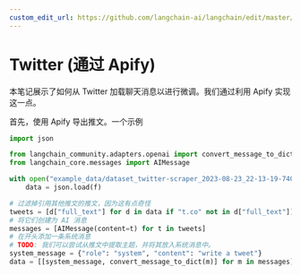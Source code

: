 ```yaml
---
custom_edit_url: https://github.com/langchain-ai/langchain/edit/master/docs/docs/integrations/chat_loaders/twitter.ipynb
---
```


# Twitter (通过 Apify)

本笔记展示了如何从 Twitter 加载聊天消息以进行微调。我们通过利用 Apify 实现这一点。

首先，使用 Apify 导出推文。一个示例

```python
import json

from langchain_community.adapters.openai import convert_message_to_dict
from langchain_core.messages import AIMessage
```

```python
with open("example_data/dataset_twitter-scraper_2023-08-23_22-13-19-740.json") as f:
    data = json.load(f)
```

```python
# 过滤掉引用其他推文的推文，因为这有点奇怪
tweets = [d["full_text"] for d in data if "t.co" not in d["full_text"]]
# 将它们创建为 AI 消息
messages = [AIMessage(content=t) for t in tweets]
# 在开头添加一条系统消息
# TODO: 我们可以尝试从推文中提取主题，并将其放入系统消息中。
system_message = {"role": "system", "content": "write a tweet"}
data = [[system_message, convert_message_to_dict(m)] for m in messages]
```
